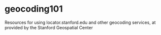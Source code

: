 # geocoding101
Resources for using locator.stanford.edu and other geocoding services, at provided by the Stanford Geospatial Center
